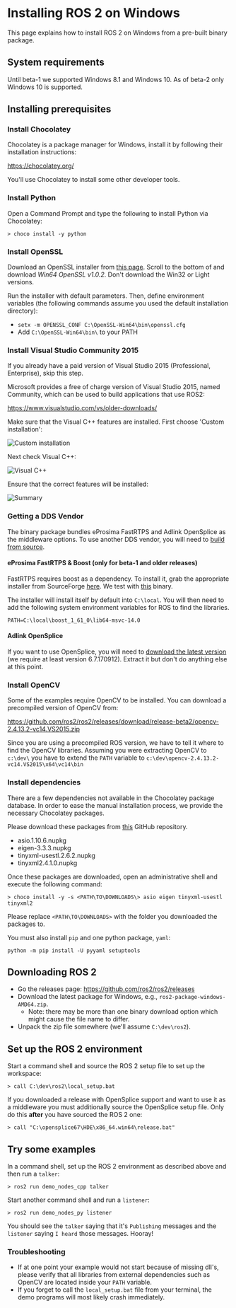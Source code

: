 # Installing ROS 2 on Windows

This page explains how to install ROS 2 on Windows from a pre-built binary package.

## System requirements
Until beta-1 we supported Windows 8.1 and Windows 10.
As of beta-2 only Windows 10 is supported.

## Installing prerequisites

### Install Chocolatey

Chocolatey is a package manager for Windows, install it by following their installation instructions:

https://chocolatey.org/

You'll use Chocolatey to install some other developer tools.

### Install Python

Open a Command Prompt and type the following to install Python via Chocolatey:

```
> choco install -y python
```

### Install OpenSSL

Download an OpenSSL installer from [this page](https://slproweb.com/products/Win32OpenSSL.html). Scroll to the bottom of and download *Win64 OpenSSL v1.0.2*. Don't download the Win32 or Light versions.

Run the installer with default parameters. Then, define environment variables (the following commands assume you used the default installation directory):

- `setx -m OPENSSL_CONF C:\OpenSSL-Win64\bin\openssl.cfg`
- Add `C:\OpenSSL-Win64\bin\` to your PATH

### Install Visual Studio Community 2015

If you already have a paid version of Visual Studio 2015 (Professional, Enterprise), skip this step.

Microsoft provides a free of charge version of Visual Studio 2015, named Community, which can be used to build applications that use ROS2:

https://www.visualstudio.com/vs/older-downloads/

Make sure that the Visual C++ features are installed. First choose 'Custom installation':

![Custom installation](http://i.imgur.com/tUcOMOA.png)

Next check Visual C++:

![Visual C++](http://i.imgur.com/yWVEUkm.png)

Ensure that the correct features will be installed:

![Summary](http://i.imgur.com/VxdbA7G.png)

### Getting a DDS Vendor

The binary package bundles eProsima FastRTPS and Adlink OpenSplice as the middleware options.
To use another DDS vendor, you will need to [build from source](Windows-Development-Setup).

#### eProsima FastRTPS & Boost (only for beta-1 and older releases)

FastRTPS requires boost as a dependency. To install it, grab the appropriate installer from SourceForge [here](http://sourceforge.net/projects/boost/files/boost-binaries/1.61.0/). We test with [this](http://downloads.sourceforge.net/project/boost/boost-binaries/1.61.0/boost_1_61_0-msvc-14.0-64.exe) binary.

The installer will install itself by default into `C:\local`. You will then need to add the following system environment variables for ROS to find the libraries.

`PATH=C:\local\boost_1_61_0\lib64-msvc-14.0`

#### Adlink OpenSplice

If you want to use OpenSplice, you will need to [download the latest version](https://github.com/ADLINK-IST/opensplice/releases/tag/OSPL_V6_7_171127OSS_RELEASE) (we require at least version 6.7.170912).
Extract it but don't do anything else at this point.

### Install OpenCV

Some of the examples require OpenCV to be installed. You can download a precompiled version of OpenCV from:

https://github.com/ros2/ros2/releases/download/release-beta2/opencv-2.4.13.2-vc14.VS2015.zip

Since you are using a precompiled ROS version, we have to tell it where to find the OpenCV libraries. Assuming you were extracting OpenCV to `c:\dev\` you have to extend the `PATH` variable to `c:\dev\opencv-2.4.13.2-vc14.VS2015\x64\vc14\bin`

### Install dependencies
There are a few dependencies not available in the Chocolatey package database. In order to ease the manual installation process, we provide the necessary Chocolatey packages.

Please download these packages from [this](https://github.com/ros2/choco-packages/releases/latest) GitHub repository. 
 * asio.1.10.6.nupkg
 * eigen-3.3.3.nupkg
 * tinyxml-usestl.2.6.2.nupkg
 * tinyxml2.4.1.0.nupkg

Once these packages are downloaded, open an administrative shell and execute the following command:

```
> choco install -y -s <PATH\TO\DOWNLOADS\> asio eigen tinyxml-usestl tinyxml2
```

Please replace `<PATH\TO\DOWNLOADS>` with the folder you downloaded the packages to.

You must also install `pip` and one python package, `yaml`:

```
python -m pip install -U pyyaml setuptools
```
 
## Downloading ROS 2

* Go the releases page: https://github.com/ros2/ros2/releases
* Download the latest package for Windows, e.g., `ros2-package-windows-AMD64.zip`.
  * Note: there may be more than one binary download option which might cause the file name to differ.
* Unpack the zip file somewhere (we'll assume `C:\dev\ros2`).


## Set up the ROS 2 environment

Start a command shell and source the ROS 2 setup file to set up the workspace:

```
> call C:\dev\ros2\local_setup.bat
```

If you downloaded a release with OpenSplice support and want to use it as a middleware you must additionally source the OpenSplice setup file.
Only do this **after** you have sourced the ROS 2 one:

```
> call "C:\opensplice67\HDE\x86_64.win64\release.bat"
```

## Try some examples

In a command shell, set up the ROS 2 environment as described above and then run a `talker`:

```
> ros2 run demo_nodes_cpp talker
```

Start another command shell and run a `listener`:

```
> ros2 run demo_nodes_py listener
```

You should see the `talker` saying that it's `Publishing` messages and the `listener` saying `I heard` those messages.
Hooray!


### Troubleshooting
* If at one point your example would not start because of missing dll's, please verify that all libraries from external dependencies such as OpenCV are located inside your `PATH` variable.
* If you forget to call the `local_setup.bat` file from your terminal, the demo programs will most likely crash immediately.
